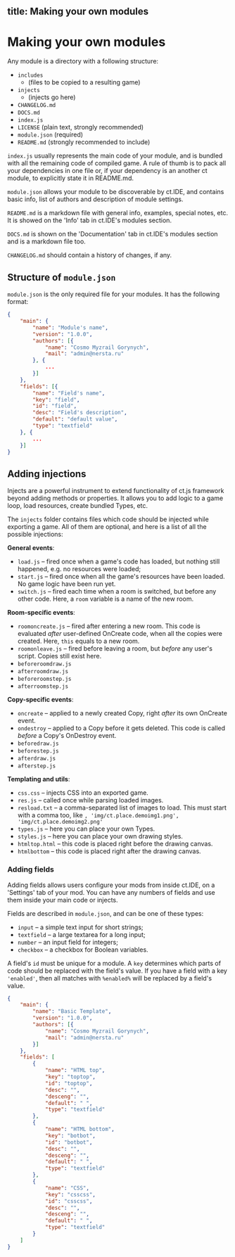 title: Making your own modules
---

# Making your own modules

Any module is a directory with a following structure:

* `includes`
  * (files to be copied to a resulting game)
* `injects`
  * (injects go here)
* `CHANGELOG.md`
* `DOCS.md`
* `index.js`
* `LICENSE` (plain text, strongly recommended)
* `module.json` (required)
* `README.md` (strongly recommended to include)

`index.js` usually represents the main code of your module, and is bundled with all the remaining code of compiled game. A rule of thumb is to pack all your dependencies in one file or, if your dependency is an another ct module, to explicitly state it in README.md.

`module.json` allows your module to be discoverable by ct.IDE, and contains basic info, list of authors and description of module settings.

`README.md` is a markdown file with general info, examples, special notes, etc. It is showed on the 'Info' tab in ct.IDE's modules section.

`DOCS.md` is shown on the 'Documentation' tab in ct.IDE's modules section and is a markdown file too.

`CHANGELOG.md` should contain a history of changes, if any.

## Structure of `module.json`

`module.json` is the only required file for your modules. It has the following format:

```json
{
    "main": {
        "name": "Module's name",
        "version": "1.0.0",
        "authors": [{
            "name": "Cosmo Myzrail Gorynych",
            "mail": "admin@nersta.ru"
        }, {
            ...
        }]
    },
    "fields": [{
        "name": "Field's name",
        "key": "field",
        "id": "field",
        "desc": "Field's description",
        "default": "default value",
        "type": "textfield"
    }, {
        ...
    }]
}
```

## Adding injections

Injects are a powerful instrument to extend functionality of ct.js framework beyond adding methods or properties. It allows you to add logic to a game loop, load resources, create bundled Types, etc. 

The `injects` folder contains files which code should be injected while exporting a game. All of them are optional, and here is a list of all the possible injections:

**General events**:

* `load.js` – fired once when a game's code has loaded, but nothing still happened, e.g. no resources were loaded;
* `start.js` – fired once when all the game's resources have been loaded. No game logic have been run yet.
* `switch.js` – fired each time when a room is switched, but before any other code. Here, a `room` variable is a name of the new room.

**Room-specific events**:

* `roomoncreate.js` – fired after entering a new room. This code is evaluated *after* user-defined OnCreate code, when all the copies were created. Here, `this` equals to a new room.
* `roomonleave.js` – fired before leaving a room, but *before* any user's script.  Copies still exist here.
* `beforeroomdraw.js`
* `afterroomdraw.js` 
* `beforeroomstep.js`
* `afterroomstep.js`

**Copy-specific events**:

* `oncreate` – applied to a newly created Copy, right *after* its own OnCreate event.
* `ondestroy` – applied to a Copy before it gets deleted. This code is called *before* a Copy's OnDestroy event.
* `beforedraw.js`
* `beforestep.js`
* `afterdraw.js`
* `afterstep.js`

**Templating and utils**:

* `css.css` – injects CSS into an exported game.
* `res.js` – called once while parsing loaded images.
* `resload.txt` – a comma-separated list of images to load. This must start with a comma too, like `, 'img/ct.place.demoimg1.png', 'img/ct.place.demoimg2.png'`
* `types.js` – here you can place your own Types.
* `styles.js` – here you can place your own drawing styles. 
* `htmltop.html` – this code is placed right before the drawing canvas. 
* `htmlbottom` – this code is placed right after the drawing canvas.

### Adding fields

Adding fields allows users configure your mods from inside ct.IDE, on a 'Settings' tab of your mod. You can have any numbers of fields and use them inside your main code or injects.

Fields are described in `module.json`, and can be one of these types:

* `input` – a simple text input for short strings;
* `textfield` – a large textarea for a long input;
* `number` – an input field for integers;
* `checkbox` – a checkbox for Boolean variables.

A field's `id` must be unique for a module. A `key` determines which parts of code should be replaced  with the field's value. If you have a field with a key `'enabled'`, then all matches with `%enabled%` will be replaced by a field's value.

```json Example from default akatemplate module
{
    "main": {
        "name": "Basic Template",
        "version": "1.0.0",
        "authors": [{
            "name": "Cosmo Myzrail Gorynych",
            "mail": "admin@nersta.ru"
        }]
    },
    "fields": [
        {
            "name": "HTML top",
            "key": "toptop",
            "id": "toptop",
            "desc": "",
            "desceng": "",
            "default": " ",
            "type": "textfield"
        },
        {
            "name": "HTML bottom",
            "key": "botbot",
            "id": "botbot",
            "desc": "",
            "desceng": "",
            "default": " ",
            "type": "textfield"
        },
        {
            "name": "CSS",
            "key": "csscss",
            "id": "csscss",
            "desc": "",
            "desceng": "",
            "default": " ",
            "type": "textfield"
        }
    ]
}
```

